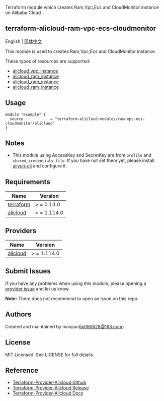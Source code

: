 Terraform module which creates Ram,Vpc,Ecs and CloudMonitor instance on Alibaba Cloud

terraform-alicloud-ram-vpc-ecs-cloudmonitor
---

English | [简体中文](README-CN.md)

This module is used to creates Ram,Vpc,Ecs and CloudMonitor instance.

These types of resources are supported:

* [alicloud_vpc_instance](https://registry.terraform.io/providers/aliyun/alicloud/latest/docs/resources/vpc)
* [alicloud_ram_instance](https://registry.terraform.io/providers/aliyun/alicloud/latest/docs/resources/ram_user)
* [alicloud_ram_instance](https://registry.terraform.io/providers/aliyun/alicloud/latest/docs/resources/instance)
* [alicloud_ram_instance](https://registry.terraform.io/providers/aliyun/alicloud/latest/docs/resources/cms_alarm)


## Usage

```hcl
module "example" {
  source            = "terraform-alicloud-modules/ram-vpc-ecs-cloudmonitor/alicloud"
}
```

## Notes

* This module using AccessKey and SecretKey are from `profile` and `shared_credentials_file`. If you have not set them
  yet, please install [aliyun-cli](https://github.com/aliyun/aliyun-cli#installation) and configure it.

## Requirements

| Name | Version |
|------|---------|
| <a name="requirement_terraform"></a> [terraform](#requirement\_terraform) | > = 0.13.0 |
| <a name="requirement_alicloud"></a> [alicloud](#requirement\_alicloud) | > = 1.114.0 |

## Providers

| Name | Version |
|------|---------|
| <a name="provider_alicloud"></a> [alicloud](#provider\_alicloud) | > = 1.114.0 |

## Submit Issues

If you have any problems when using this module, please opening
a [provider issue](https://github.com/aliyun/terraform-provider-alicloud/issues/new) and let us know.

**Note:** There does not recommend to open an issue on this repo.

## Authors

Created and maintained by maiqiao(bj090628@163.com)

## License

MIT Licensed. See LICENSE for full details.

## Reference

* [Terraform-Provider-Alicloud Github](https://github.com/aliyun/terraform-provider-alicloud)
* [Terraform-Provider-Alicloud Release](https://releases.hashicorp.com/terraform-provider-alicloud/)
* [Terraform-Provider-Alicloud Docs](https://registry.terraform.io/providers/aliyun/alicloud/latest/docs)
